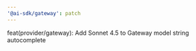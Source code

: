 ```yaml
---
'@ai-sdk/gateway': patch
---
```


feat(provider/gateway): Add Sonnet 4.5 to Gateway model string autocomplete
